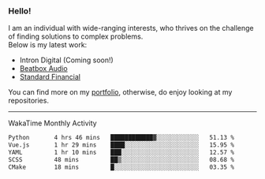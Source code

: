 ### Hello!

I am an individual with wide-ranging interests, who thrives on the challenge of finding solutions to complex problems. <br/> Below is my latest work:
- Intron Digital (Coming soon!)
- [Beatbox Audio](https://bumbleboss.xyz/w/beatbox-audio)
- [Standard Financial](https://bumbleboss.xyz/w/standard-financial)

You can find more on my [portfolio](https://bumbleboss.xyz/work), otherwise, do enjoy looking at my repositories.

---

WakaTime Monthly Activity

<!--START_SECTION:waka-->

```txt
Python       4 hrs 46 mins   ████████████▓░░░░░░░░░░░░   51.13 %
Vue.js       1 hr 29 mins    ████░░░░░░░░░░░░░░░░░░░░░   15.95 %
YAML         1 hr 10 mins    ███░░░░░░░░░░░░░░░░░░░░░░   12.57 %
SCSS         48 mins         ██▒░░░░░░░░░░░░░░░░░░░░░░   08.68 %
CMake        18 mins         █░░░░░░░░░░░░░░░░░░░░░░░░   03.35 %
```

<!--END_SECTION:waka-->
